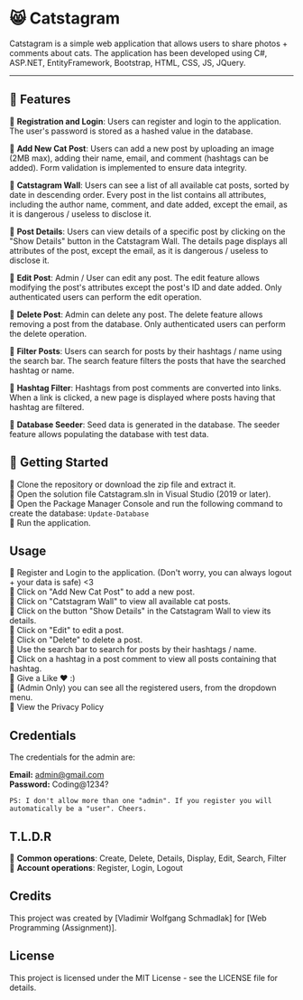 # 😸 Catstagram

Catstagram is a simple web application that allows users to share photos + comments about cats. The application has been developed using C#, ASP.NET, EntityFramework, Bootstrap, HTML, CSS, JS, JQuery.

---
## 🌱 Features

🍋 <strong>Registration and Login</strong>: Users can register and login to the application. The user's password is stored as a hashed value in the database.

🍋 <strong>Add New Cat Post</strong>: Users can add a new post by uploading an image (2MB max), adding their name, email, and comment (hashtags can be added). Form validation is implemented to ensure data integrity.

🍋 <strong>Catstagram Wall</strong>: Users can see a list of all available cat posts, sorted by date in descending order. Every post in the list contains all attributes, including the author name, comment, and date added, except the email, as it is dangerous / useless to disclose it.

🍋 <strong>Post Details</strong>: Users can view details of a specific post by clicking on the "Show Details" button in the Catstagram Wall. The details page displays all attributes of the post, except the email, as it is dangerous / useless to disclose it.

🍋 <strong>Edit Post</strong>: Admin / User can edit any post. The edit feature allows modifying the post's attributes except the post's ID and date added. Only authenticated users can perform the edit operation.

🍋 <strong>Delete Post</strong>: Admin can delete any post. The delete feature allows removing a post from the database. Only authenticated users can perform the delete operation.

🍋 <strong>Filter Posts</strong>: Users can search for posts by their hashtags / name using the search bar. The search feature filters the posts that have the searched hashtag or name.

🍋 <strong>Hashtag Filter</strong>: Hashtags from post comments are converted into links. When a link is clicked, a new page is displayed where posts having that hashtag are filtered.

🍋 <strong>Database Seeder</strong>: Seed data is generated in the database. The seeder feature allows populating the database with test data.

## 🍃 Getting Started

🍇 Clone the repository or download the zip file and extract it.<br>
🍇 Open the solution file Catstagram.sln in Visual Studio (2019 or later).<br>
🍇 Open the Package Manager Console and run the following command to create the database: `Update-Database`<br>
🍇 Run the application.<br>

## Usage

🍙 Register and Login to the application. (Don't worry, you can always logout + your data is safe) <3<br>
🍙 Click on "Add New Cat Post" to add a new post.<br>
🍙 Click on "Catstagram Wall" to view all available cat posts.<br>
🍙 Click on the button "Show Details" in the Catstagram Wall to view its details.<br>
🍙 Click on "Edit" to edit a post.<br>
🍙 Click on "Delete" to delete a post.<br>
🍙 Use the search bar to search for posts by their hashtags / name.<br>
🍙 Click on a hashtag in a post comment to view all posts containing that hashtag.<br>
🍙 Give a Like ❤️ :)<br>
🍙 (Admin Only) you can see all the registered users, from the dropdown menu.<br>
🍙 View the Privacy Policy<br>

## Credentials

The credentials for the admin are:<br>

<strong>Email:</strong>     admin@gmail.com<br>
<strong>Password:</strong>  Coding@1234?<br>

`PS: I don't allow more than one "admin". If you register you will automatically be a "user". Cheers.`

## T.L.D.R

🍊 <strong>Common operations</strong>: Create, Delete, Details, Display, Edit, Search, Filter<br>
🍊 <strong>Account operations</strong>: Register, Login, Logout

## Credits

This project was created by [Vladimir Wolfgang Schmadlak] for [Web Programming (Assignment)].

## License

This project is licensed under the MIT License - see the LICENSE file for details.


